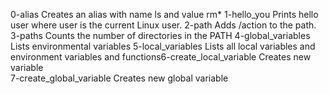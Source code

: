 0-alias Creates an alias with name ls and value rm*
1-hello_you Prints hello user where user is the current Linux user.
2-path Adds /action to the path.
3-paths Counts the number of directories in the PATH
4-global_variables Lists environmental variables
5-local_variables Lists all local variables and environment variables and functions6-create_local_variable Creates new variable  
7-create_global_variable Creates new global variable
